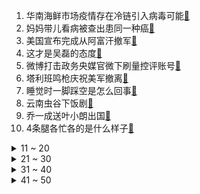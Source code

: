 1. 华南海鲜市场疫情存在冷链引入病毒可能[:link:](https://s.weibo.com/weibo?q=%23华南海鲜市场疫情存在冷链引入病毒可能%23&Refer=top)
2. 妈妈带儿看病被查出患同一种癌[:link:](https://s.weibo.com/weibo?q=%23妈妈带儿看病被查出患同一种癌%23&Refer=top)
3. 美国宣布完成从阿富汗撤军[:link:](https://s.weibo.com/weibo?q=%23美国宣布完成从阿富汗撤军%23&Refer=top)
4. 这才是吴磊的态度[:link:](https://s.weibo.com/weibo?q=%23这才是吴磊的态度%23&Refer=top)
5. 微博打击政务央媒官微下刷量控评账号[:link:](https://s.weibo.com/weibo?q=%23微博打击政务央媒官微下刷量控评账号%23&Refer=top)
6. 塔利班鸣枪庆祝美军撤离[:link:](https://s.weibo.com/weibo?q=%23塔利班鸣枪庆祝美军撤离%23&Refer=top)
7. 睡觉时一脚踩空是怎么回事[:link:](https://s.weibo.com/weibo?q=%23睡觉时一脚踩空是怎么回事%23&Refer=top)
8. 云南虫谷下饭剧[:link:](https://s.weibo.com/weibo?q=%23云南虫谷下饭剧%23&Refer=top)
9. 乔一成送叶小朗出国[:link:](https://s.weibo.com/weibo?q=%23乔一成送叶小朗出国%23&Refer=top)
10. 4条腿各忙各的是什么样子[:link:](https://s.weibo.com/weibo?q=%234条腿各忙各的是什么样子%23&Refer=top)
<details>
<summary>11 ~ 20</summary>

11. 2021已过去三分之二[:link:](https://s.weibo.com/weibo?q=%232021已过去三分之二%23&Refer=top)
12. 这是只结了婚的豹子精[:link:](https://s.weibo.com/weibo?q=%23这是只结了婚的豹子精%23&Refer=top)
13. 石磊为了结婚有多努力[:link:](https://s.weibo.com/weibo?q=%23石磊为了结婚有多努力%23&Refer=top)
14. 小县城的生活有多安逸[:link:](https://s.weibo.com/weibo?q=%23小县城的生活有多安逸%23&Refer=top)
15. 男子刚买房子5天后成凶宅[:link:](https://s.weibo.com/weibo?q=%23男子刚买房子5天后成凶宅%23&Refer=top)
16. 央视曝医美机构制造容貌焦虑揽客话术[:link:](https://s.weibo.com/weibo?q=%23央视曝医美机构制造容貌焦虑揽客话术%23&Refer=top)
17. 惊艳了一个时代的男明星[:link:](https://s.weibo.com/weibo?q=%23惊艳了一个时代的男明星%23&Refer=top)
18. 居然听懂了云南虫谷的方言[:link:](https://s.weibo.com/weibo?q=%23居然听懂了云南虫谷的方言%23&Refer=top)
19. 提前用完生活费是啥体验[:link:](https://s.weibo.com/weibo?q=%23提前用完生活费是啥体验%23&Refer=top)
20. 震撼实拍美国一飞机进入4级飓风眼[:link:](https://s.weibo.com/weibo?q=%23震撼实拍美国一飞机进入4级飓风眼%23&Refer=top)
</details>
<details>
<summary>21 ~ 30</summary>

21. 全运会西安城市形象片[:link:](https://s.weibo.com/weibo?q=%23全运会西安城市形象片%23&Refer=top)
22. 云南虫谷[:link:](https://s.weibo.com/weibo?q=%23云南虫谷%23&Refer=top)
23. 刘茵拒绝当扶弟魔[:link:](https://s.weibo.com/weibo?q=%23刘茵拒绝当扶弟魔%23&Refer=top)
24. 女子洗澡发现带摄像头充电宝[:link:](https://s.weibo.com/weibo?q=%23女子洗澡发现带摄像头充电宝%23&Refer=top)
25. 尿毒症女孩起诉父母遗弃法院未受理[:link:](https://s.weibo.com/weibo?q=%23尿毒症女孩起诉父母遗弃法院未受理%23&Refer=top)
26. 孙兴挟持贺芸[:link:](https://s.weibo.com/weibo?q=%23孙兴挟持贺芸%23&Refer=top)
27. 刘海弄成了申公豹[:link:](https://s.weibo.com/weibo?q=%23刘海弄成了申公豹%23&Refer=top)
28. 商场回应小米之家30秒遭洗劫[:link:](https://s.weibo.com/weibo?q=%23商场回应小米之家30秒遭洗劫%23&Refer=top)
29. 老师的开学恐惧症更严重[:link:](https://s.weibo.com/weibo?q=%23老师的开学恐惧症更严重%23&Refer=top)
30. 80年前的扫盲课本[:link:](https://s.weibo.com/weibo?q=%2380年前的扫盲课本%23&Refer=top)
</details>
<details>
<summary>31 ~ 40</summary>

31. 残奥会游泳奖牌榜超多五星红旗[:link:](https://s.weibo.com/weibo?q=%23残奥会游泳奖牌榜超多五星红旗%23&Refer=top)
32. 律师称蔡徐坤专辑预售涉嫌违法[:link:](https://s.weibo.com/weibo?q=%23律师称蔡徐坤专辑预售涉嫌违法%23&Refer=top)
33. 上海天文馆封杀2000余个异常账号[:link:](https://s.weibo.com/weibo?q=%23上海天文馆封杀2000余个异常账号%23&Refer=top)
34. 197653应该被更多人听到[:link:](https://s.weibo.com/weibo?q=%23197653应该被更多人听到%23&Refer=top)
35. 比你想象中还要可爱的动物[:link:](https://s.weibo.com/weibo?q=%23比你想象中还要可爱的动物%23&Refer=top)
36. 拜登迎接美军遗体时偷偷看表[:link:](https://s.weibo.com/weibo?q=%23拜登迎接美军遗体时偷偷看表%23&Refer=top)
37. 9月天象时间表[:link:](https://s.weibo.com/weibo?q=%239月天象时间表%23&Refer=top)
38. 首位采访塔利班的阿富汗女主播已出国[:link:](https://s.weibo.com/weibo?q=%23首位采访塔利班的阿富汗女主播已出国%23&Refer=top)
39. 甄姬冰雪圆舞曲[:link:](https://s.weibo.com/weibo?q=%23甄姬冰雪圆舞曲%23&Refer=top)
40. 南方菜市场的服务真是绝了[:link:](https://s.weibo.com/weibo?q=%23南方菜市场的服务真是绝了%23&Refer=top)
</details>
<details>
<summary>41 ~ 50</summary>

41. 长期熬夜会有不可逆损害吗[:link:](https://s.weibo.com/weibo?q=%23长期熬夜会有不可逆损害吗%23&Refer=top)
42. 云南虫谷太硬核了[:link:](https://s.weibo.com/weibo?q=%23云南虫谷太硬核了%23&Refer=top)
43. 婆婆的镯子婆媳关系[:link:](https://s.weibo.com/weibo?q=%23婆婆的镯子婆媳关系%23&Refer=top)
44. 小偷被屋主撞见淡定对话后逃跑[:link:](https://s.weibo.com/weibo?q=%23小偷被屋主撞见淡定对话后逃跑%23&Refer=top)
45. 乔七七结婚[:link:](https://s.weibo.com/weibo?q=%23乔七七结婚%23&Refer=top)
46. 乔二强马素芹重逢[:link:](https://s.weibo.com/weibo?q=%23乔二强马素芹重逢%23&Refer=top)
47. 厦门5少年30秒洗劫小米手机店[:link:](https://s.weibo.com/weibo?q=%23厦门5少年30秒洗劫小米手机店%23&Refer=top)
48. 奥运冠军王曼昱返回家乡[:link:](https://s.weibo.com/weibo?q=%23奥运冠军王曼昱返回家乡%23&Refer=top)
49. 官方回应摊主用路边积水蒸包子[:link:](https://s.weibo.com/weibo?q=%23官方回应摊主用路边积水蒸包子%23&Refer=top)
50. 新疆回应美方边抹黑新疆边来电影取景[:link:](https://s.weibo.com/weibo?q=%23新疆回应美方边抹黑新疆边来电影取景%23&Refer=top)
51. 全面深化改革委员会第二十一次会议[:link:](https://s.weibo.com/weibo?q=%23全面深化改革委员会第二十一次会议%23&Refer=top)
</details>
